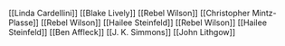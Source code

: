 [[Linda Cardellini]]
[[Blake Lively]]
[[Rebel Wilson]]
[[Christopher Mintz-Plasse]]
[[Rebel Wilson]]
[[Hailee Steinfeld]]
[[Rebel Wilson]]
[[Hailee Steinfeld]]
[[Ben Affleck]]
[[J. K. Simmons]]
[[John Lithgow]]
